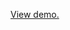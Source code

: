 [View demo.](https://rawgit.com/christianmemije/videovectorization/master/vectorvideoplayer/index.html)
